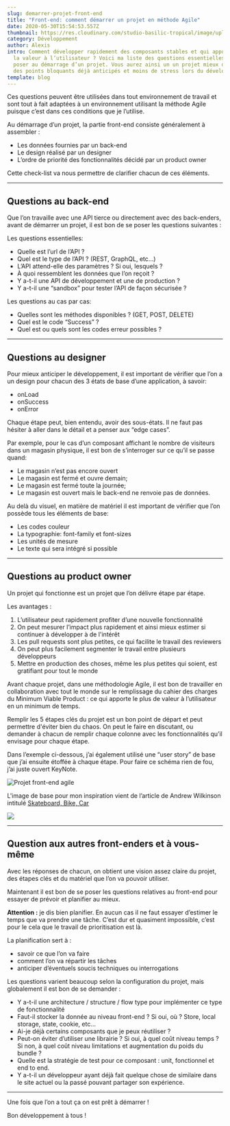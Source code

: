 ```yaml
---
slug: demarrer-projet-front-end
title: "Front-end: comment démarrer un projet en méthode Agile"
date: 2020-05-30T15:54:53.557Z
thumbnail: https://res.cloudinary.com/studio-basilic-tropical/image/upload/v1591024813/studio-basilic-tropical/demarrer-projet-front-end/demarrer-projet-front-end_pgi0pz.png
category: Développement
author: Alexis
intro: Comment développer rapidement des composants stables et qui apportent de
  la valeur à l’utilisateur ? Voici ma liste des questions essentielles à se
  poser au démarrage d’un projet. Vous aurez ainsi un un projet mieux défini,
  des points bloquants déjà anticipés et moins de stress lors du développement.
template: blog
---
```

Ces questions peuvent être utilisées dans tout environnement de travail et sont tout à fait adaptées à un environnement utilisant la méthode Agile puisque c’est dans ces conditions que je l’utilise.

Au démarrage d’un projet, la partie front-end consiste généralement à assembler :

* Les données fournies par un back-end
* Le design réalisé par un designer
* L’ordre de priorité des fonctionnalités décidé par un product owner

Cette check-list va nous permettre de clarifier chacun de ces éléments.

- - -

## Questions au back-end

Que l’on travaille avec une API tierce ou directement avec des back-enders, avant de démarrer un projet, il est bon de se poser les questions suivantes :

Les questions essentielles:

* Quelle est l’url de l’API ?
* Quel est le type de l’API ? (REST, GraphQL, etc…)
* L’API attend-elle des paramètres ? Si oui, lesquels ?
* À quoi ressemblent les données que l’on reçoit ?
* Y a-t-il une API de développement et une de production ?
* Y a-t-il une “sandbox” pour tester l’API de façon sécurisée ?

Les questions au cas par cas:

* Quelles sont les méthodes disponibles ? (GET, POST, DELETE)
* Quel est le code “Success” ?
* Quel est ou quels sont les codes erreur possibles ?

- - -

## Questions au designer

Pour mieux anticiper le développement, il est important de vérifier que l’on a un design pour chacun des 3 états de base d’une application, à savoir:

* onLoad
* onSuccess
* onError

Chaque étape peut, bien entendu, avoir des sous-états. Il ne faut pas hésiter à aller dans le détail et a penser aux “edge cases”.

Par exemple, pour le cas d’un composant affichant le nombre de visiteurs dans un magasin physique, il est bon de s’interroger sur ce qu’il se passe quand:

* Le magasin n’est pas encore ouvert
* Le magasin est fermé et ouvre demain;
* Le magasin est fermé toute la journée;
* Le magasin est ouvert mais le back-end ne renvoie pas de données.

Au delà du visuel, en matière de matériel il est important de vérifier que l’on possède tous les éléments de base:

* Les codes couleur
* La typographie: font-family et font-sizes
* Les unités de mesure
* Le texte qui sera intégré si possible

- - -

## Questions au product owner

Un projet qui fonctionne est un projet que l’on délivre étape par étape.

Les avantages :

1. L’utilisateur peut rapidement profiter d’une nouvelle fonctionnalité
2. On peut mesurer l’impact plus rapidement et ainsi mieux estimer si continuer à développer à de l'intérêt
3. Les pull requests sont plus petites, ce qui facilite le travail des reviewers
4. On peut plus facilement segmenter le travail entre plusieurs développeurs
5. Mettre en production des choses, même les plus petites qui soient, est gratifiant pour tout le monde

Avant chaque projet, dans une méthodologie Agile, il est bon de travailler en collaboration avec tout le monde sur le remplissage du cahier des charges du Minimum Viable Product : ce qui apporte le plus de valeur à l’utilisateur en un minimum de temps.

Remplir les 5 étapes clés du projet est un bon point de départ et peut permettre d'éviter bien du chaos. On peut le faire en discutant, ou demander à chacun de remplir chaque colonne avec les fonctionnalités qu’il envisage pour chaque étape.

Dans l’exemple ci-dessous, j’ai également utilisé une “user story” de base que j’ai ensuite étoffée à chaque étape. Pour faire ce schéma rien de fou, j’ai juste ouvert KeyNote.

![Projet front-end agile](https://res.cloudinary.com/studio-basilic-tropical/image/upload/v1591024909/studio-basilic-tropical/demarrer-projet-front-end/front-end-projet-agile_gxtsme_dfsgo8.jpg "Projet front-end agile")

L'image de base pour mon inspiration vient de l’article de Andrew Wilkinson intitulé [Skateboard, Bike, Car](https://medium.com/@awilkinson/skateboard-bike-car-6bec841ed96e)

![](https://res.cloudinary.com/studio-basilic-tropical/image/upload/v1591024869/studio-basilic-tropical/demarrer-projet-front-end/projet-methode-agile_uyajfm_ngvxzf.png)

- - -

## Question aux autres front-enders et à vous-même

Avec les réponses de chacun, on obtient une vision assez claire du projet, des étapes clés et du matériel que l’on va pouvoir utiliser.

Maintenant il est bon de se poser les questions relatives au front-end pour essayer de prévoir et planifier au mieux.

**Attention :** je dis bien planifier. En aucun cas il ne faut essayer d’estimer le temps que va prendre une tâche. C’est dur et quasiment impossible, c’est pour le cela que le travail de prioritisation est là.

La planification sert à :

* savoir ce que l’on va faire
* comment l’on va répartir les tâches
* anticiper d’éventuels soucis techniques ou interrogations

Les questions varient beaucoup selon la configuration du projet, mais globalement il est bon de se demander :

* Y a-t-il une architecture / structure / flow type pour implémenter ce type de fonctionnalité
* Faut-il stocker la donnée au niveau front-end ? Si oui, où ? Store, local storage, state, cookie, etc...
* Ai-je déjà certains composants que je peux réutiliser ?
* Peut-on éviter d’utiliser une librairie ? Si oui, à quel coût niveau temps ? Si non, à quel coût niveau limitations et augmentation du poids du bundle ? 
* Quelle est la stratégie de test pour ce composant : unit, fonctionnel et end to end.
* Y a-t-il un développeur ayant déjà fait quelque chose de similaire dans le site actuel ou la passé pouvant partager son expérience.

- - -

Une fois que l’on a tout ça on est prêt à démarrer !

Bon développement à tous !